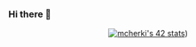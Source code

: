 ### Hi there 👋

<div align="center">
 
[![mcherki's 42 stats](https://badge.mediaplus.ma/levi/mcherki)](https://github.com/oakoudad/badge42))
</div>

<!--
**Zilderis/Zilderis** is a ✨ _special_ ✨ repository because its `README.md` (this file) appears on your GitHub profile.

Here are some ideas to get you started:

- 🔭 I’m currently working on ...
- 🌱 I’m currently learning ...
- 👯 I’m looking to collaborate on ...
- 🤔 I’m looking for help with ...
- 💬 Ask me about ...
- 📫 How to reach me: ...
- 😄 Pronouns: ...
- ⚡ Fun fact: ...
-->
